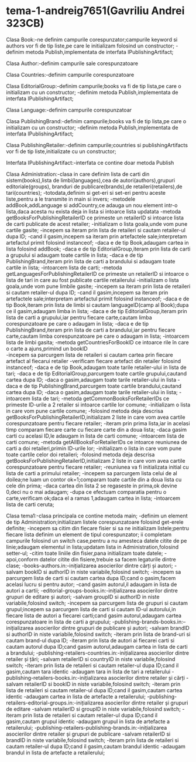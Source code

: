 # tema-1-andreig7651(Gavriliu Andrei 323CB)

Clasa Book:-ne definim campurile corespunzator;campurile keyword si authors vor fi de tip liste,pe care le initializam folosind un constructor;
	   -definim metoda Publish,implementata de interfata IPublishingArtifact;

Clasa Author:-definim campurile sale corespunzatoare

Clasa Countries:-definim campurile corespunzatoare

Clasa EditorialGroup:-definim campurile;books va fi de tip lista,pe care o initializam cu un constructor;
                     -definim metoda Publish,implementata de interfata IPublishingArtifact;

Clasa Language:-definim campurile corespunzatoar

Clasa PublishingBrand:-definim campurile;books va fi de tip lista,pe care o initializam cu un constructor;
                      -definim metoda Publish,implementata de interfata IPublishingArtifact;

Clasa PublishingRetailer:-definim campurile;countries si publishingArtifacts vor fi de tip liste,initializate cu un constructor;

Interfata IPublishingArtifact:-interfata ce contine doar metoda Publish

Clasa Administration:-clasa in care definim lista de carti din sistem(books),lista de limbi(languages),cea de autori(authors),grupuri editoriale(groups),
                     branduri de publicare(brands),de retaileri(retailers),de tari(countries);
                     -totodata,definim si get-eri si set-eri pentru aceste liste,pentru a le transmite in main si invers;
                     -metodele addBook,addLanguage si addCountry,ce adauga un nou element intr-o lista,daca acesta nu exista deja in lista si intoarce lista
		             updatata
		     -metoda getBooksForPublishingRetailerID ce primeste un retailerID si intoarce lista de carti publicate de acest retailer;
                     	-initializam o lista goala,unde vom pune cartile gasite;
                     	-incepem sa iteram prin lista de retaileri si cautam retailer-ul dupa ID;
                     	-cand il gasim,incepem sa iteram prin artefactele sale;interpretam artefactul primit folosind instanceof;
                     	-daca e de tip Book,adaugam cartea in lista folosind addBook;
                     	-daca e de tip EditorialGroup,iteram prin lista de carti a grupului si adaugam toate cartile in lista;
		     	        -daca e de tip PublishingBrand,iteram prin lista de carti a brandului si adaugam toate cartile in lista;
		     	        -intoarcem lista de carti;
		    -metoda getLanguagesForPublishingRetailerID ce primeste un retailerID si intoarce o lista de tari in care au fost publicate cartile retailerului
			            -initializam o lista goala,unde vom pune limbile gasite;
                     	-incepem sa iteram prin lista de retaileri si cautam retailer-ul dupa ID;
                     	-cand il gasim,incepem sa iteram prin artefactele sale;interpretam artefactul primit folosind instanceof;
                     	-daca e de tip Book,iteram prin lista de limbi si cautam languageID(camp al Book);dupa ce il gasim,adaugam limba in lista;
                     	-daca e de tip EditorialGroup,iteram prin lista de carti a grupului,iar pentru fiecare carte,cautam limba corespunzatoare pe care o adaugam in lista;
		     	        -daca e de tip PublishingBrand,iteram prin lista de carti a brandului,iar pentru fiecare carte,cautam limba corespunzatoare pe care o adaugam in lista;
		     	        -intoarcem lista de limbi gasita;
		    -metoda getCountriesForBookID ce intoarce rile în care o carte a ajuns,primind un bookID            
                        -incepem sa parcurgem lista de retaileri si cautam cartea prin fiecare artefact al fiecarui retailer
                        -verificam fiecare artefact din retailer folosind instanceof;
                        -daca e de tip Book,adaugam toate tarile retailer-ului in lista de tari;
                        -daca e de tip EditorialGroup,parcurgem toate cartile grupului,cautand cartea dupa ID;
                        -daca o gasim,adaugam toate tarile retailer-ului in lista
                        -daca e de tip PublishingBrand,parcurgem toate cartile brandului,cautand cartea dupa ID;
                        -daca o gasim,adaugam toate tarile retailer-ului in lista;
                        -intoarcem lista de tari;
            -metoda getCommonBooksForRetailerIDs ce primeste ID-urile a 2 retailer si intoarce cartile lor comune;
                    	-initializam o lista in care vom pune cartile comune;
                        -folosind metoda deja descrisa getBooksForPublishingRetailerID,initializam 2 liste in care vom avea cartile corespunzatoare pentru fiecare retailer;
                        -iteram prin prima lista,iar in acelasi timp comparam fiecare carte cu fiecare carte din a doua lista;
                        -daca gasim carti cu acelasi ID,le adaugam in lista de carti comune;
                        -intoarcem lista de carti comune;
            -metoda getAllBooksForRetailerIDs ce intoarce reuniunea de carti a doi retaileri,primin ID-urile lor;
                        -initializam o lista in care vom pune toate cartile celor doi retaileri;
                        -folosind metoda deja descrisa getBooksForPublishingRetailerID,initializam 2 liste in care vom avea cartile corespunzatoare pentru fiecare retailer;
                        -reuniunea va fi initializata initial cu lista de carti a primului retailer;
                        -incepem sa parcurgem lista celui de al doilea;ne luam un contor ok=1;comparam toate cartile din a doua lista cu cele din prima;
                        -daca cartea din lista 2 se regaseste in prima,ok devine 0,deci nu o mai adaugam;
                        -dupa ce efectuam comparatia pentru o carte,verificam ok;daca el a ramas 1,adaugam cartea in lista;
                        -intoarcem lista de carti ceruta;

Clasa tema1:-clasa principala ce contine metoda main;
            -definim un element de tip Administration;initializam listele corespunzatoare folosind get-erele definite;
            -incepem sa citim din fiecare fisier si sa ne initializam listele;pentru fiecare lista definim un element de tipul corespunzator;
            ii completam campurile folosind un switch case,pentru a nu amesteca datele citite de pe linie;adaugam elementul in lista;updatam lista in Administration,folosind setter-ul;
	        -citim toate liniile din fisier,pana initializam toate datele;
            -apoi,conform datelor citite din fisiere,trebuie sa facem legaturile dintre clase;
            -books-authors.in:-inițializarea asocierilor dintre cărți și autori;
                              -salvam bookID si authorID in niste variabile,folosind switch;
                              -incepem sa parcurgem lista de carti si cautam cartea dupa ID;cand o gasim,facem acelasi lucru si pentru autor;
                              -cand gasim autorul,il adaugam in lista de autori a cartii;
	    -editorial-groups-books.in:-inițializarea asocierilor dintre grupuri de editare și autori;
                                   -salvam groupID si authorID in niste variabile,folosind switch;
                                   -incepem sa parcurgem lista de grupuri si cautam grupul;incepem sa parcurgem lista de carti si cautam ID-ul autorului,in fiecare lista de autori a fiecarei carti;cand gasim autorul,adaugam cartea corespunzatoare in lista de carti a grupului;
	    -publishing-brands-books.in:–inițializarea asocierilor dintre grupuri de publicare și autori;
				                    -salvam brandID si authorID in niste variabile,folosind switch;
                                    -iteram prin lista de brand-uri si cautam brand-ul dupa ID;
                                    -iteram prin lista de autori ai fiecarei carti si cautam autorul dupa ID;cand gasim autorul,adaugam cartea in lista de carti a brandului;
	    -publishing-retailers-countries.in:-inițializarea asocierilor dintre retailer și țări;
					         -salvam retailerID si countryID in niste variabile,folosind switch;
                             -iteram prin lista de retaileri si cautam retailer-ul dupa ID;cand il gasim,cautam tara identic
                             -adaugam tara in lista de tari a retailerului 
	    -publishing-retailers-books.in:-inițializarea asocierilor dintre retailer și cărți
                             -salvam retailerID si bookID in niste variabile,folosind switch;
                             -iteram prin lista de retaileri si cautam retailer-ul dupa ID;cand il gasim,cautam cartea identic
                             -adaugam cartea in lista de artefacte a retailerului;
	    -publishing-retailers-editorial-groups.in:-inițializarea asocierilor dintre retailer și grupuri de editare
						     -salvam retailerID si groupID in niste variabile,folosind switch;
                             -iteram prin lista de retaileri si cautam retailer-ul dupa ID;cand il gasim,cautam grupul identic
                             -adaugam grupul in lista de artefacte a retailerului;
	    -publishing-retailers-publishing-brands.in:-inițializarea asocierilor dintre retailer și grupuri de publicare
                                                   -salvam retailerID si brandID in niste variabile,folosind switch;
                                           	       -iteram prin lista de retaileri si cautam retailer-ul dupa ID;cand il gasim,cautam brandul identic
                                           	       -adaugam brandul in lista de artefacte a retailerului;

